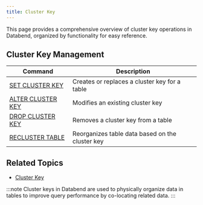 ```yaml
---
title: Cluster Key
---
```


This page provides a comprehensive overview of cluster key operations in Databend, organized by functionality for easy reference.

## Cluster Key Management

| Command | Description |
|---------|-------------|
| [SET CLUSTER KEY](dml-set-cluster-key.md) | Creates or replaces a cluster key for a table |
| [ALTER CLUSTER KEY](dml-alter-cluster-key.md) | Modifies an existing cluster key |
| [DROP CLUSTER KEY](dml-drop-cluster-key.md) | Removes a cluster key from a table |
| [RECLUSTER TABLE](dml-recluster-table.md) | Reorganizes table data based on the cluster key |

## Related Topics

- [Cluster Key](/guides/performance/cluster-key)

:::note
Cluster keys in Databend are used to physically organize data in tables to improve query performance by co-locating related data.
:::
